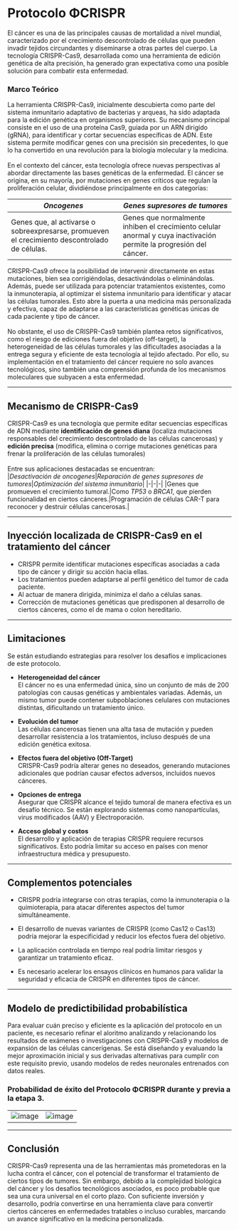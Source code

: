 # Protocolo ΦCRISPR
El cáncer es una de las principales causas de mortalidad a nivel mundial, caracterizado por el crecimiento descontrolado de células que pueden invadir tejidos circundantes y diseminarse a otras partes del cuerpo. La tecnología CRISPR-Cas9, desarrollada como una herramienta de edición genética de alta precisión, ha generado gran expectativa como una posible solución para combatir esta enfermedad.

### Marco Teórico
La herramienta CRISPR-Cas9, inicialmente descubierta como parte del sistema inmunitario adaptativo de bacterias y arqueas, ha sido adaptada para la edición genética en organismos superiores. Su mecanismo principal consiste en el uso de una proteína Cas9, guiada por un ARN dirigido (gRNA), para identificar y cortar secuencias específicas de ADN. Este sistema permite modificar genes con una precisión sin precedentes, lo que lo ha convertido en una revolución para la biología molecular y la medicina.
<br><br>
En el contexto del cáncer, esta tecnología ofrece nuevas perspectivas al abordar directamente las bases genéticas de la enfermedad. El cáncer se origina, en su mayoría, por mutaciones en genes críticos que regulan la proliferación celular, dividiéndose principalmente en dos categorías:

|*Oncogenes*|*Genes supresores de tumores*|
|-|-|
|Genes que, al activarse o sobreexpresarse, promueven el crecimiento descontrolado de células.|Genes que normalmente inhiben el crecimiento celular anormal y cuya inactivación permite la progresión del cáncer.|

CRISPR-Cas9 ofrece la posibilidad de intervenir directamente en estas mutaciones, bien sea corrigiéndolas, desactivándolas o eliminándolas. Además, puede ser utilizada para potenciar tratamientos existentes, como la inmunoterapia, al optimizar el sistema inmunitario para identificar y atacar las células tumorales. Esto abre la puerta a una medicina más personalizada y efectiva, capaz de adaptarse a las características genéticas únicas de cada paciente y tipo de cáncer.
<br><br>
No obstante, el uso de CRISPR-Cas9 también plantea retos significativos, como el riesgo de ediciones fuera del objetivo (off-target), la heterogeneidad de las células tumorales y las dificultades asociadas a la entrega segura y eficiente de esta tecnología al tejido afectado. Por ello, su implementación en el tratamiento del cáncer requiere no solo avances tecnológicos, sino también una comprensión profunda de los mecanismos moleculares que subyacen a esta enfermedad.

---

## Mecanismo de CRISPR-Cas9
CRISPR-Cas9 es una tecnología que permite editar secuencias específicas de ADN mediante **identificación de genes diana** (localiza mutaciones responsables del crecimiento descontrolado de las células cancerosas) y **edición precisa** (modifica, elimina o corrige mutaciones genéticas para frenar la proliferación de las células tumorales)
<br><br>
Entre sus aplicaciones destacadas se encuentran:
<br>
|*Desactivación de oncogenes*|*Reparación de genes supresores de tumores*|*Optimización del sistema inmunitario*|
|-|-|-|
|Genes que promueven el crecimiento tumoral.|Como *TP53* o *BRCA1*, que pierden funcionalidad en ciertos cánceres.|Programación de células CAR-T para reconocer y destruir células cancerosas.|

---

## Inyección localizada de CRISPR-Cas9 en el tratamiento del cáncer
- CRISPR permite identificar mutaciones específicas asociadas a cada tipo de cáncer y dirigir su acción hacia ellas.
- Los tratamientos pueden adaptarse al perfil genético del tumor de cada paciente.
- Al actuar de manera dirigida, minimiza el daño a células sanas.
- Corrección de mutaciones genéticas que predisponen al desarrollo de ciertos cánceres, como el de mama o colon hereditario.

---

## Limitaciones
Se están estudiando estrategias para resolver los desafíos e implicaciones de este protocolo.

- **Heterogeneidad del cáncer**<br>
El cáncer no es una enfermedad única, sino un conjunto de más de 200 patologías con causas genéticas y ambientales variadas. Además, un mismo tumor puede contener subpoblaciones celulares con mutaciones distintas, dificultando un tratamiento único.

- **Evolución del tumor**<br>
Las células cancerosas tienen una alta tasa de mutación y pueden desarrollar resistencia a los tratamientos, incluso después de una edición genética exitosa.

- **Efectos fuera del objetivo (Off-Target)**<br>
CRISPR-Cas9 podría alterar genes no deseados, generando mutaciones adicionales que podrían causar efectos adversos, incluidos nuevos cánceres.

- **Opciones de entrega**<br>
Asegurar que CRISPR alcance el tejido tumoral de manera efectiva es un desafío técnico. Se están explorando sistemas como nanopartículas, virus modificados (AAV) y Electroporación.

- **Acceso global y costos**<br>
El desarrollo y aplicación de terapias CRISPR requiere recursos significativos. Esto podría limitar su acceso en países con menor infraestructura médica y presupuesto.

---

## Complementos potenciales
- CRISPR podría integrarse con otras terapias, como la inmunoterapia o la quimioterapia, para atacar diferentes aspectos del tumor simultáneamente.

- El desarrollo de nuevas variantes de CRISPR (como Cas12 o Cas13) podría mejorar la especificidad y reducir los efectos fuera del objetivo.

- La aplicación controlada en tiempo real podría limitar riesgos y garantizar un tratamiento eficaz.

- Es necesario acelerar los ensayos clínicos en humanos para validar la seguridad y eficacia de CRISPR en diferentes tipos de cáncer.

---

## Modelo de predictibilidad probabilística

Para evaluar cuán preciso y eficiente es la aplicación del protocolo en un paciente, es necesario refinar el aloritmo analizando y relacionando los resultados de exámenes o investigaciones con CRISPR-Cas9 y modelos de expansión de las células cancerígenas. Se está diseñando y evaluando la mejor aproximación inicial y sus derivadas alternativas para cumplir con este requisito previo, usando modelos de redes neuronales entrenados con datos reales.

### Probabilidad de éxito del Protocolo ΦCRISPR durante y previa a la etapa 3.
|||
|-|-|
|![image](https://github.com/user-attachments/assets/be4422cc-ed8b-43b4-8752-6349a9b5a17e)|![image](https://github.com/user-attachments/assets/22b57ccc-6358-451f-b1b2-8e0b8aff1a23)|

---

## Conclusión
CRISPR-Cas9 representa una de las herramientas más prometedoras en la lucha contra el cáncer, con el potencial de transformar el tratamiento de ciertos tipos de tumores. Sin embargo, debido a la complejidad biológica del cáncer y los desafíos tecnológicos asociados, es poco probable que sea una cura universal en el corto plazo. Con suficiente inversión y desarrollo, podría convertirse en una herramienta clave para convertir ciertos cánceres en enfermedades tratables o incluso curables, marcando un avance significativo en la medicina personalizada.
